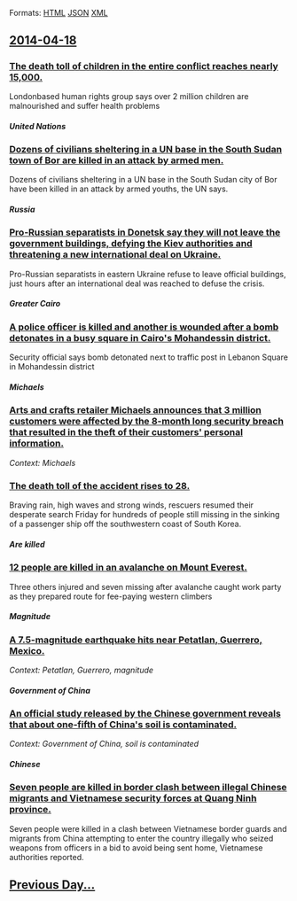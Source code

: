 
Formats: [HTML](2014/04/18/index.html)  [JSON](2014/04/18/index.json)  [XML](2014/04/18/index.xml)  

## [2014-04-18](/news/2014/04/18/index.md)

##### 
### [The death toll of children in the entire conflict reaches nearly 15,000. ](/news/2014/04/18/the-death-toll-of-children-in-the-entire-conflict-reaches-nearly-15-000.md)
Londonbased human rights group says over 2 million children are malnourished and suffer health problems

##### United Nations
### [Dozens of civilians sheltering in a UN base in the South Sudan town of Bor are killed in an attack by armed men. ](/news/2014/04/18/dozens-of-civilians-sheltering-in-a-un-base-in-the-south-sudan-town-of-bor-are-killed-in-an-attack-by-armed-men.md)
Dozens of civilians sheltering in a UN base in the South Sudan city of Bor have been killed in an attack by armed youths, the UN says.

##### Russia
### [Pro-Russian separatists in Donetsk say they will not leave the government buildings, defying the Kiev authorities and threatening a new international deal on Ukraine. ](/news/2014/04/18/pro-russian-separatists-in-donetsk-say-they-will-not-leave-the-government-buildings-defying-the-kiev-authorities-and-threatening-a-new-inte.md)
Pro-Russian separatists in eastern Ukraine refuse to leave official buildings, just hours after an international deal was reached to defuse the crisis.

##### Greater Cairo
### [A police officer is killed and another is wounded after a bomb detonates in a busy square in Cairo's Mohandessin district. ](/news/2014/04/18/a-police-officer-is-killed-and-another-is-wounded-after-a-bomb-detonates-in-a-busy-square-in-cairo-s-mohandessin-district.md)
Security official says bomb detonated next to traffic post in Lebanon Square in Mohandessin district

##### Michaels
### [Arts and crafts retailer Michaels announces that 3 million customers were affected by the 8-month long security breach that resulted in the theft of their customers' personal information. ](/news/2014/04/18/arts-and-crafts-retailer-michaels-announces-that-3-million-customers-were-affected-by-the-8-month-long-security-breach-that-resulted-in-the.md)
_Context: Michaels_

##### 
### [The death toll of the accident rises to 28. ](/news/2014/04/18/the-death-toll-of-the-accident-rises-to-28.md)
 Braving rain, high waves and strong winds, rescuers resumed their desperate search Friday for hundreds of people still missing in the sinking of a passenger ship off the southwestern coast of South Korea.

##### Are killed
### [12 people are killed in an avalanche on Mount Everest. ](/news/2014/04/18/12-people-are-killed-in-an-avalanche-on-mount-everest.md)
Three others injured and seven missing after avalanche caught work party as they prepared route for fee-paying western climbers

##### Magnitude
### [A 7.5-magnitude earthquake hits near Petatlan, Guerrero, Mexico. ](/news/2014/04/18/a-7-5-magnitude-earthquake-hits-near-petatla-n-guerrero-mexico.md)
_Context: Petatlan, Guerrero, magnitude_

##### Government of China
### [An official study released by the Chinese government reveals that about one-fifth of China's soil is contaminated. ](/news/2014/04/18/an-official-study-released-by-the-chinese-government-reveals-that-about-one-fifth-of-china-s-soil-is-contaminated.md)
_Context: Government of China, soil is contaminated_

##### Chinese
### [Seven people are killed in border clash between illegal Chinese migrants and Vietnamese security forces at Quang Ninh province. ](/news/2014/04/18/seven-people-are-killed-in-border-clash-between-illegal-chinese-migrants-and-vietnamese-security-forces-at-quang-ninh-province.md)
Seven people were killed in a clash between Vietnamese border guards and migrants from China attempting to enter the country illegally who seized weapons from officers in a bid to avoid being sent home, Vietnamese authorities reported.

## [Previous Day...](/news/2014/04/17/index.md)

